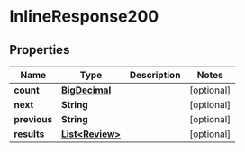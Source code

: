 

# InlineResponse200

## Properties

Name | Type | Description | Notes
------------ | ------------- | ------------- | -------------
**count** | [**BigDecimal**](BigDecimal.md) |  |  [optional]
**next** | **String** |  |  [optional]
**previous** | **String** |  |  [optional]
**results** | [**List&lt;Review&gt;**](Review.md) |  |  [optional]



